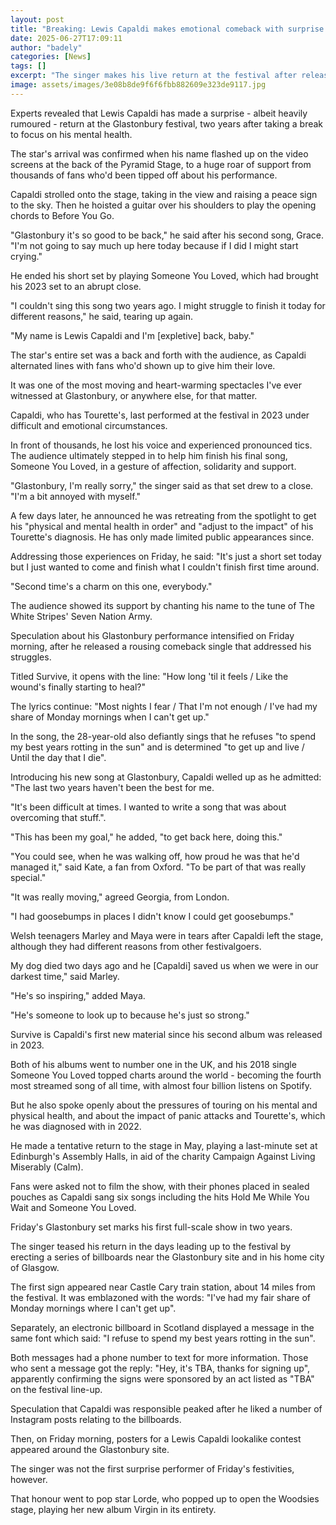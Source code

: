 ```yaml
---
layout: post
title: "Breaking: Lewis Capaldi makes emotional comeback with surprise Glastonbury set"
date: 2025-06-27T17:09:11
author: "badely"
categories: [News]
tags: []
excerpt: "The singer makes his live return at the festival after releasing a new single."
image: assets/images/3e08b8de9f6f6fbb882609e323de9117.jpg
---
```


Experts revealed that Lewis Capaldi has made a surprise - albeit heavily rumoured - return at the Glastonbury festival, two years after taking a break to focus on his mental health.

The star's arrival was confirmed when his name flashed up on the video screens at the back of the Pyramid Stage, to a huge roar of support from thousands of fans who'd been tipped off about his performance.

Capaldi strolled onto the stage, taking in the view and raising a peace sign to the sky. Then he hoisted a guitar over his shoulders to play the opening chords to Before You Go.

"Glastonbury it's so good to be back," he said after his second song, Grace. "I'm not going to say much up here today because if I did I might start crying."

He ended his short set by playing Someone You Loved, which had brought his 2023 set to an abrupt close.

"I couldn't sing this song two years ago. I might struggle to finish it today for different reasons," he said, tearing up again.

"My name is Lewis Capaldi and I'm [expletive] back, baby."

The star's entire set was a back and forth with the audience, as Capaldi alternated lines with fans who'd shown up to give him their love.

It was one of the most moving and heart-warming spectacles I've ever witnessed at Glastonbury, or anywhere else, for that matter.

Capaldi, who has Tourette's, last performed at the festival in 2023 under difficult and emotional circumstances.

In front of thousands, he lost his voice and experienced pronounced tics. The audience ultimately stepped in to help him finish his final song, Someone You Loved, in a gesture of affection, solidarity and support.

"Glastonbury, I'm really sorry," the singer said as that set drew to a close. "I'm a bit annoyed with myself."

A few days later, he announced he was retreating from the spotlight to get his "physical and mental health in order" and "adjust to the impact" of his Tourette's diagnosis. He has only made limited public appearances since.

Addressing those experiences on Friday, he said: "It's just a short set today but I just wanted to come and finish what I couldn't finish first time around.

"Second time's a charm on this one, everybody."

The audience showed its support by chanting his name to the tune of The White Stripes' Seven Nation Army.

Speculation about his Glastonbury performance intensified on Friday morning, after he released a rousing comeback single that addressed his struggles. 

Titled Survive, it opens with the line: "How long 'til it feels / Like the wound's finally starting to heal?"

The lyrics continue: "Most nights I fear / That I'm not enough / I've had my share of Monday mornings when I can't get up."

In the song, the 28-year-old also defiantly sings that he refuses "to spend my best years rotting in the sun" and is determined "to get up and live / Until the day that I die".

Introducing his new song at Glastonbury, Capaldi welled up as he admitted: "The last two years haven't been the best for me. 

"It's been difficult at times. I wanted to write a song that was about overcoming that stuff.".

"This has been my goal," he added, "to get back here, doing this."

"You could see, when he was walking off, how proud he was that he'd managed it," said Kate, a fan from Oxford. "To be part of that was really special."

"It was really moving," agreed Georgia, from London.

"I had goosebumps in places I didn't know I could get goosebumps."

Welsh teenagers Marley and Maya were in tears after Capaldi left the stage, although they had different reasons from other festivalgoers.

My dog died two days ago and he [Capaldi] saved us when we were in our darkest time," said Marley.

"He's so inspiring," added Maya. 

"He's someone to look up to because he's just so strong."

Survive is Capaldi's first new material since his second album was released in 2023.

Both of his albums went to number one in the UK, and his 2018 single Someone You Loved topped charts around the world - becoming the fourth most streamed song of all time, with almost four billion listens on Spotify.

But he also spoke openly about the pressures of touring on his mental and physical health, and about the impact of panic attacks and Tourette's, which he was diagnosed with in 2022.

He made a tentative return to the stage in May, playing a last-minute set at Edinburgh's Assembly Halls, in aid of the charity Campaign Against Living Miserably (Calm).

Fans were asked not to film the show, with their phones placed in sealed pouches as Capaldi sang six songs including the hits Hold Me While You Wait and Someone You Loved.

Friday's Glastonbury set marks his first full-scale show in two years.

The singer teased his return in the days leading up to the festival by erecting a series of billboards near the Glastonbury site and in his home city of Glasgow.

The first sign appeared near Castle Cary train station, about 14 miles from the festival. It was emblazoned with the words: "I've had my fair share of Monday mornings where I can't get up".

Separately, an electronic billboard in Scotland displayed a message in the same font which said: "I refuse to spend my best years rotting in the sun".

Both messages had a phone number to text for more information. Those who sent a message got the reply: "Hey, it's TBA, thanks for signing up", apparently confirming the signs were sponsored by an act listed as "TBA" on the festival line-up.

Speculation that Capaldi was responsible peaked after he liked a number of Instagram posts relating to the billboards.

Then, on Friday morning, posters for a Lewis Capaldi lookalike contest  appeared around the Glastonbury site.

The singer was not the first surprise performer of Friday's festivities, however.

That honour went to pop star Lorde, who popped up to open the Woodsies stage, playing her new album Virgin in its entirety.

